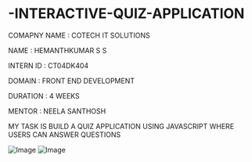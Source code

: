 # -INTERACTIVE-QUIZ-APPLICATION

COMAPNY NAME  : COTECH IT SOLUTIONS

NAME          : HEMANTHKUMAR S S

INTERN ID     : CT04DK404

DOMAIN        : FRONT END DEVELOPMENT

DURATION      : 4 WEEKS

MENTOR        : NEELA SANTHOSH

MY TASK IS BUILD A QUIZ APPLICATION USING
 JAVASCRIPT WHERE USERS CAN
 ANSWER QUESTIONS

 ![Image](https://github.com/user-attachments/assets/8be8a409-8c6c-4f76-b2c6-7424efda563f)
 ![Image](https://github.com/user-attachments/assets/90484cf5-3640-43d7-ae63-af8d018dc84c)
 

